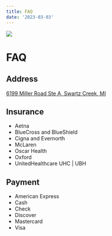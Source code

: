 ```yaml
---
title: FAQ
date: '2023-03-03'
---
```


<img src="/img/room.png" class="profile-photo room-photo align-right">

# FAQ

## Address

[6199 Miller Road Ste A, Swartz Creek, MI](https://maps.app.goo.gl/GbHuqQw5fidwCbgp7)

<!-- <div class="flex-stuff"> -->

## Insurance

- Aetna
- BlueCross and BlueShield
- Cigna and Evernorth
- McLaren
- Oscar Health
- Oxford
- UnitedHealthcare UHC | UBH

## Payment

- American Express
- Cash
- Check
- Discover
- Mastercard
- Visa

<!-- </div> -->

